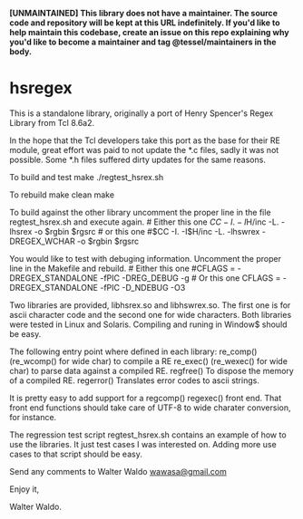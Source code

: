 **[UNMAINTAINED] This library does not have a maintainer. The source code and repository will be kept at this URL indefinitely. If you'd like to help maintain this codebase, create an issue on this repo explaining why you'd like to become a maintainer and tag @tessel/maintainers in the body.**

# hsregex

This is a standalone library, originally a port of Henry Spencer's Regex Library from Tcl 8.6a2.

In the hope that the Tcl developers take this port as the base for their RE
module, great effort was paid to not update the *.c files, sadly it was not
possible. Some *.h files suffered dirty updates for the same reasons.

To build and test
	make
	./regtest_hsrex.sh

To rebuild
	make clean
	make

To build against the other library uncomment the proper line in the file
regtest_hsrex.sh and execute again.
	# Either this one
	$CC -I. -I$H/inc -L. -lhsrex -o $rgbin $rgsrc
	# or this one
	#$CC -I. -I$H/inc -L. -lhswrex -DREGEX_WCHAR -o $rgbin $rgsrc

You would like to test with debuging information. Uncomment the proper line in
the Makefile and rebuild.
	# Either this one
	#CFLAGS = -DREGEX_STANDALONE -fPIC -DREG_DEBUG -g
	# Or this one
	CFLAGS = -DREGEX_STANDALONE -fPIC -D_NDEBUG -O3

Two libraries are provided, libhsrex.so and libhswrex.so. The first one is for
ascii character code and the second one for wide characters. Both libraries
were tested in Linux and Solaris. Compiling and runing in Window$ should be
easy.

The following entry point where defined in each library:
re_comp()	(re_wcomp() for wide char) to compile a RE
re_exec()	(re_wexec() for wide char) to parse data against a compiled RE.
regfree()	To dispose the memory of a compiled RE.
regerror()	Translates error codes to ascii strings.

It is pretty easy to add support for a regcomp() regexec() front end. That
front end functions should take care of UTF-8 to wide charater conversion, for
instance.

The regression test script regtest_hsrex.sh contains an example of how to use
the libraries. It just test cases I was interested on. Adding more use cases to
that script should be easy.

Send any comments to Walter Waldo <wawasa@gmail.com>

Enjoy it,

Walter Waldo.

